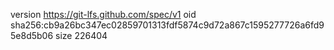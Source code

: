 version https://git-lfs.github.com/spec/v1
oid sha256:cb9a26bc347ec02859701313fdf5874c9d72a867c1595277726a6fd95e8d5b06
size 226404
